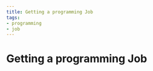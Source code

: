 ```yaml
---
title: Getting a programming Job
tags:
- programming
- job
---
```


# Getting a programming Job

<TagLinks />




<SimpleNewsletter/>
<Disqus />
